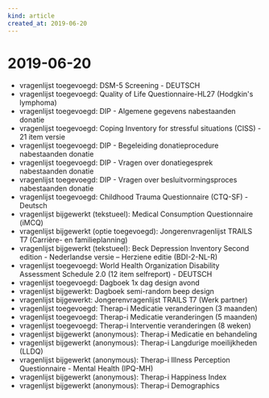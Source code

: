 ```yaml
---
kind: article
created_at: 2019-06-20
---
```


# 2019-06-20

* vragenlijst toegevoegd: DSM-5 Screening - DEUTSCH
* vragenlijst toegevoegd: Quality of Life Questionnaire-HL27 (Hodgkin's lymphoma)
* vragenlijst toegevoegd: DIP - Algemene gegevens nabestaanden donatie
* vragenlijst toegevoegd: Coping Inventory for stressful situations (CISS) - 21 item versie
* vragenlijst toegevoegd: DIP - Begeleiding donatieprocedure nabestaanden donatie
* vragenlijst toegevoegd: DIP - Vragen over donatiegesprek nabestaanden donatie
* vragenlijst toegevoegd: DIP - Vragen over besluitvormingsproces nabestaanden donatie
* vragenlijst toegevoegd: Childhood Trauma Questionnaire (CTQ-SF) - Deutsch
* vragenlijst bijgewerkt (tekstueel): Medical Consumption Questionnaire (iMCQ)
* vragenlijst bijgewerkt (optie toegevoegd): Jongerenvragenlijst TRAILS T7 (Carrière- en familieplanning)
* vragenlijst bijgewerkt (tekstueel): Beck Depression Inventory Second edition - Nederlandse versie – Herziene editie (BDI-2-NL-R)
* vragenlijst toegevoegd: World Health Organization Disability Assessment Schedule 2.0 (12 item selfreport) - DEUTSCH
* vragenlijst toegevoegd: Dagboek 1x dag design avond
* vragenlijst bijgewerkt: Dagboek semi-random beep design
* vragenlijst bijgewerkt: Jongerenvragenlijst TRAILS T7 (Werk partner)
* vragenlijst toegevoegd: Therap-i Medicatie veranderingen (3 maanden)
* vragenlijst toegevoegd: Therap-i Medicatie veranderingen (5 maanden)
* vragenlijst toegevoegd: Therap-i Interventie veranderingen (8 weken)
* vragenlijst bijgewerkt (anonymous): Therap-i Medicatie en behandeling
* vragenlijst bijgewerkt (anonymous): Therap-i Langdurige moeilijkheden (LLDQ)
* vragenlijst bijgewerkt (anonymous): Therap-i Illness Perception Questionnaire - Mental Health (IPQ-MH)
* vragenlijst bijgewerkt (anonymous): Therap-i Happiness Index
* vragenlijst bijgewerkt (anonymous): Therap-i Demographics